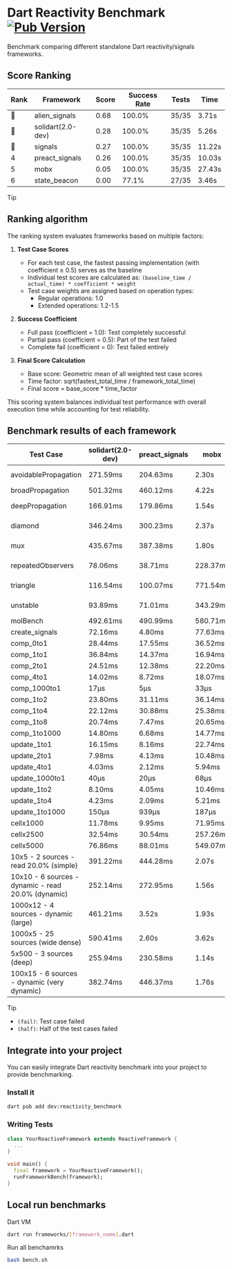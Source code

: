 # Dart Reactivity Benchmark [![Pub Version](https://img.shields.io/pub/v/reactivity_benchmark)](https://pub.dev/packages/reactivity_benchmark)

Benchmark comparing different standalone Dart reactivity/signals frameworks.

## Score Ranking

<!-- ranking start -->
| Rank | Framework | Score | Success Rate | Tests | Time |
|------|-----------|-------|--------------|-------|------|
| 🥇 | alien_signals | 0.68 | 100.0% | 35/35 | 3.71s |
| 🥈 | solidart(2.0-dev) | 0.28 | 100.0% | 35/35 | 5.26s |
| 🥉 | signals | 0.27 | 100.0% | 35/35 | 11.22s |
| 4 | preact_signals | 0.26 | 100.0% | 35/35 | 10.03s |
| 5 | mobx | 0.05 | 100.0% | 35/35 | 27.43s |
| 6 | state_beacon | 0.00 | 77.1% | 27/35 | 3.46s |

<!-- ranking end -->

> [!TIP]
> ## Ranking algorithm
>
> The ranking system evaluates frameworks based on multiple factors:
>
> 1. **Test Case Scores**
>    - For each test case, the fastest passing implementation (with coefficient ≥ 0.5) serves as the baseline
>    - Individual test scores are calculated as: `(baseline_time / actual_time) * coefficient * weight`
>    - Test case weights are assigned based on operation types:
>      - Regular operations: 1.0
>      - Extended operations: 1.2-1.5
>
> 2. **Success Coefficient**
>    - Full pass (coefficient = 1.0): Test completely successful
>    - Partial pass (coefficient = 0.5): Part of the test failed
>    - Complete fail (coefficient = 0): Test failed entirely
>
> 3. **Final Score Calculation**
>    - Base score: Geometric mean of all weighted test case scores
>    - Time factor: sqrt(fastest_total_time / framework_total_time)
>    - Final score = base_score * time_factor
>
> This scoring system balances individual test performance with overall execution time while accounting for test reliability.

## Benchmark results of each framework

<!-- test-case start -->
| Test Case | solidart(2.0-dev) | preact_signals | mobx | alien_signals | signals | state_beacon |
|---|---|---|---|---|---|---|
| avoidablePropagation | 271.59ms | 204.63ms | 2.30s | 186.01ms | 215.92ms | 148.78ms (fail) |
| broadPropagation | 501.32ms | 460.12ms | 4.22s | 360.59ms | 458.61ms | 6.30ms (fail) |
| deepPropagation | 166.91ms | 179.86ms | 1.54s | 121.62ms | 174.61ms | 138.50ms (fail) |
| diamond | 346.24ms | 300.23ms | 2.37s | 235.78ms | 288.07ms | 184.79ms (fail) |
| mux | 435.67ms | 387.38ms | 1.80s | 378.11ms | 407.29ms | 192.05ms (fail) |
| repeatedObservers | 78.06ms | 38.71ms | 228.37ms | 44.98ms | 47.02ms | 52.03ms (fail) |
| triangle | 116.54ms | 100.07ms | 771.54ms | 84.59ms | 105.31ms | 76.54ms (fail) |
| unstable | 93.89ms | 71.01ms | 343.29ms | 59.95ms | 75.30ms | 335.82ms (fail) |
| molBench | 492.61ms | 490.99ms | 580.71ms | 489.77ms | 488.39ms | 2.02ms |
| create_signals | 72.16ms | 4.80ms | 77.63ms | 26.84ms | 24.64ms | 70.02ms |
| comp_0to1 | 28.44ms | 17.55ms | 36.52ms | 7.10ms | 11.70ms | 61.85ms |
| comp_1to1 | 36.84ms | 14.37ms | 16.94ms | 4.18ms | 28.20ms | 60.21ms |
| comp_2to1 | 24.51ms | 12.38ms | 22.20ms | 2.25ms | 7.98ms | 38.89ms |
| comp_4to1 | 14.02ms | 8.72ms | 18.07ms | 8.54ms | 2.92ms | 16.57ms |
| comp_1000to1 | 17μs | 5μs | 33μs | 4μs | 4μs | 41μs |
| comp_1to2 | 23.80ms | 31.11ms | 36.14ms | 15.02ms | 14.75ms | 46.06ms |
| comp_1to4 | 22.12ms | 30.88ms | 25.38ms | 6.89ms | 7.04ms | 47.11ms |
| comp_1to8 | 20.74ms | 7.47ms | 20.65ms | 4.28ms | 6.54ms | 43.22ms |
| comp_1to1000 | 14.80ms | 6.68ms | 14.77ms | 3.39ms | 4.43ms | 37.74ms |
| update_1to1 | 16.15ms | 8.16ms | 22.74ms | 11.28ms | 9.21ms | 5.73ms |
| update_2to1 | 7.98ms | 4.13ms | 10.48ms | 5.03ms | 4.58ms | 2.88ms |
| update_4to1 | 4.03ms | 2.12ms | 5.94ms | 2.96ms | 2.33ms | 1.43ms |
| update_1000to1 | 40μs | 20μs | 68μs | 24μs | 23μs | 14μs |
| update_1to2 | 8.10ms | 4.05ms | 10.46ms | 5.66ms | 4.91ms | 2.93ms |
| update_1to4 | 4.23ms | 2.09ms | 5.21ms | 2.50ms | 2.41ms | 1.43ms |
| update_1to1000 | 150μs | 939μs | 187μs | 35μs | 91μs | 382μs |
| cellx1000 | 11.78ms | 9.95ms | 71.95ms | 7.32ms | 11.93ms | 5.28ms |
| cellx2500 | 32.54ms | 30.54ms | 257.26ms | 20.95ms | 37.30ms | 23.15ms |
| cellx5000 | 76.86ms | 88.01ms | 549.07ms | 45.93ms | 82.74ms | 79.19ms |
| 10x5 - 2 sources - read 20.0% (simple) | 391.22ms | 444.28ms | 2.07s | 238.08ms | 506.51ms | 242.03ms |
| 10x10 - 6 sources - dynamic - read 20.0% (dynamic) | 252.14ms | 272.95ms | 1.56s | 178.10ms | 285.38ms | 211.28ms |
| 1000x12 - 4 sources - dynamic (large) | 461.21ms | 3.52s | 1.93s | 283.62ms | 3.76s | 354.84ms |
| 1000x5 - 25 sources (wide dense) | 590.41ms | 2.60s | 3.62s | 414.50ms | 3.45s | 508.55ms |
| 5x500 - 3 sources (deep) | 255.94ms | 230.58ms | 1.14s | 189.76ms | 226.48ms | 206.22ms |
| 100x15 - 6 sources - dynamic (very dynamic) | 382.74ms | 446.37ms | 1.76s | 261.35ms | 469.54ms | 259.06ms |

<!-- test-case end -->

> [!TIP]
> - `(fail)`: Test case failed
> - `(half)`: Half of the test cases failed

## Integrate into your project

You can easily integrate Dart reactivity benchmark into your project to provide benchmarking.

### Install it

```bash
dart pub add dev:reactivity_benchmark
```

### Writing Tests

```dart
class YourReactiveFramework extends ReactiveFramework {
  ...
}

void main() {
  final framework = YourReactiveFramework();
  runFrameworkBench(framework);
}
```

## Local run benchmarks

Dart VM
```bash
dart run frameworks/[framework_name].dart
```

Run all benchamrks
```bash
bash bench.sh
```
